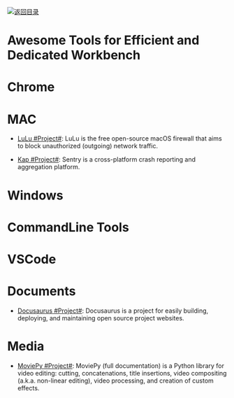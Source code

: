 [![返回目录](https://parg.co/UGo)](https://github.com/wxyyxc1992/Awesome-Reference)

# Awesome Tools for Efficient and Dedicated Workbench

# Chrome

# MAC

* [LuLu #Project#](https://github.com/objective-see/LuLu): LuLu is the free open-source macOS firewall that aims to block unauthorized (outgoing) network traffic.

* [Kap #Project#](https://github.com/wulkano/kap): Sentry is a cross-platform crash reporting and aggregation platform.

# Windows

# CommandLine Tools

# VSCode

# Documents

* [Docusaurus #Project#](https://parg.co/UtL): Docusaurus is a project for easily building, deploying, and maintaining open source project websites.

# Media

* [MoviePy #Project#](https://github.com/Zulko/moviepy): MoviePy (full documentation) is a Python library for video editing: cutting, concatenations, title insertions, video compositing (a.k.a. non-linear editing), video processing, and creation of custom effects.
